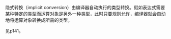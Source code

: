 隐式转换（implicit conversion）由编译器自动执行的类型转换。假如表达式需要某种特定的类型而运算对象是另外一种类型，此时只要规则允许，编译器就会自动地将运算对象转换成所需的类型。

见p141。
